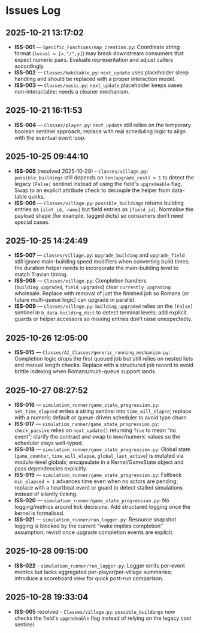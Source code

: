 ﻿# Issues Log

## 2025-10-21 13:17:02

- **ISS-001** — `Specific_Functions/map_creation.py`: Coordinate string format (`locval = [x,"/",y]`) may break downstream consumers that expect numeric pairs. Evaluate representation and adjust callers accordingly.
- **ISS-002** — `Classes/habitable.py`: `next_update` uses placeholder sleep handling and should be replaced with a proper interaction model.
- **ISS-003** — `Classes/oasis.py`: `next_update` placeholder keeps oases non-interactable; needs a cleaner mechanism.

## 2025-10-21 16:11:53

- **ISS-004** — `Classes/player.py`: `next_update` still relies on the temporary boolean sentinel approach; replace with real scheduling logic to align with the eventual event loop.

## 2025-10-25 09:44:10

- **ISS-005** (resolved 2025-10-28) - `Classes/village.py`: `possible_buildings` still depends on `len(upgrade_cost) > 1` to detect the legacy `[False]` sentinel instead of using the field's `upgradeable` flag. Swap to an explicit attribute check to decouple the helper from data-table quirks.
- **ISS-006** — `Classes/village.py`: `possible_buildings` returns building entries as `[slot_id, name]` but field entries as `[field_id]`. Normalise the payload shape (for example, tagged dicts) so consumers don’t need special cases.

## 2025-10-25 14:24:49

- **ISS-007** — `Classes/village.py`: `upgrade_building` and `upgrade_field` still ignore main-building speed modifiers when converting build times; the duration helper needs to incorporate the main-building level to match Travian timing.
- **ISS-008** — `Classes/village.py`: Completion handlers (`building_upgraded`, `field_upgraded`) clear `currently_upgrading` wholesale. Replace with removal of just the finished job so Romans (or future multi-queue logic) can upgrade in parallel.
- **ISS-009** — `Classes/village.py`: `building_upgraded` relies on the `[False]` sentinel in `b_data.building_dict` to detect terminal levels; add explicit guards or helper accessors so missing entries don’t raise unexpectedly.

## 2025-10-26 12:05:00

- **ISS-015** — `Classes/AI_Classes/generic_running_mechanism.py`: Completion logic drops the first queued job but still relies on nested lists and manual length checks. Replace with a structured job record to avoid brittle indexing when Romans/multi-queue support lands.

## 2025-10-27 08:27:52

- **ISS-016** — `simulation_runner/game_state_progression.py`: `set_time_elapsed` writes a string sentinel into `time_will_elapse`; replace with a numeric default or queue-driven scheduler to avoid type churn.
- **ISS-017** — `simulation_runner/game_state_progression.py`: `check_passive` relies on `next_update()` returning `True` to mean “no event”; clarify the contract and swap to `None`/numeric values so the scheduler stays well-typed.
- **ISS-018** — `simulation_runner/game_state_progression.py`: Global state (`game_counter`, `time_will_elapse`, `global_last_active`) is mutated via module-level globals; encapsulate in a Kernel/GameState object and pass dependencies explicitly.
- **ISS-019** — `simulation_runner/game_state_progression.py`: Fallback `min_elapsed = 1` advances time even when no actors are pending; replace with a heartbeat event or guard to detect stalled simulations instead of silently ticking.
- **ISS-020** — `simulation_runner/game_state_progression.py`: No logging/metrics around tick decisions. Add structured logging once the kernel is formalised.
- **ISS-021** — `simulation_runner/run_logger.py`: Resource snapshot logging is blocked by the current “wake implies completion” assumption; revisit once upgrade completion events are explicit.

## 2025-10-28 09:15:00

- **ISS-022** - `simulation_runner/run_logger.py`: Logger emits per-event metrics but lacks aggregated per-player/per-village summaries; introduce a scoreboard view for quick post-run comparison.

## 2025-10-28 19:33:04

- **ISS-005** resolved - `Classes/village.py`: `possible_buildings` now checks the field's `upgradeable` flag instead of relying on the legacy cost sentinel.

